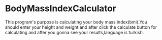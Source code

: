 # BodyMassIndexCalculator
This program's purpose is calculating your body mass index(bmi).You should enter your height and weight and after click the calculate button for calculating and after you gonna see your results,language is turkish.

